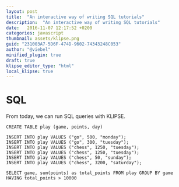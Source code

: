 ```yaml
---
layout: post
title:  "An interactive way of writing SQL tutorials"
description:  "An interactive way of writing SQL tutorials"
date:   2016-11-07 12:17:52 +0200
categories: javascript
thumbnail: assets/klipse.png
guid: "231003A7-5D6F-474D-9602-74343248C053"
author: "@viebel"
minified_plugin: true
draft: true
klipse_editor_type: "html"
local_klipse: true
---
```


# SQL

From today, we can run SQL queries with KLIPSE.

~~~klipse-sql
CREATE TABLE play (game, points, day)
~~~

~~~klipse-sql
INSERT INTO play VALUES ("go", 500, "monday");
INSERT INTO play VALUES ("go", 300, "tuesday");
INSERT INTO play VALUES ("chess", 1250, "tuesday");
INSERT INTO play VALUES ("chess", 1250, "tuesday");
INSERT INTO play VALUES ("chess", 50, "sunday");
INSERT INTO play VALUES ("chess", 3200, "saturday");
~~~

~~~klipse-sql
SELECT game, sum(points) as total_points FROM play GROUP BY game HAVING total_points > 10000
~~~



